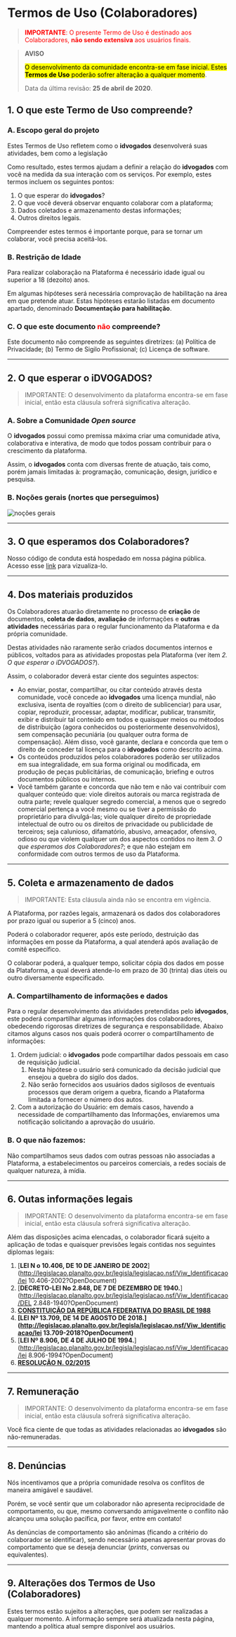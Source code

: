 # Termos de Uso (Colaboradores)



> <span style="color:red">**IMPORTANTE**: O presente Termo de Uso é destinado aos Colaboradores, **não sendo extensiva** aos usuários finais.</span>



> **AVISO**
>
> <mark>O desenvolvimento da comunidade encontra-se em fase inicial. Estes **Termos de Uso** poderão sofrer alteração a qualquer momento</mark>.
>
> Data da última revisão: **25 de abril de 2020**.



## 1. O que este Termo de Uso compreende?

### A. Escopo geral do projeto

Estes Termos de Uso refletem como o **idvogados** desenvolverá suas atividades, bem como a legislação

Como resultado, estes termos ajudam a definir a relação do **idvogados** com você na medida da sua interação com os serviços. Por exemplo, estes termos incluem os seguintes pontos:

1. O que esperar do **idvogados**?
2. O que você deverá observar enquanto colaborar com a plataforma;
3. Dados coletados e armazenamento destas informações;
4. Outros direitos legais.

Compreender estes termos é importante porque, para se tornar um colaborar, você precisa aceitá-los.

### B. Restrição de Idade

Para realizar colaboração na Plataforma é necessário idade igual ou superior a 18 (dezoito) anos. 

Em algumas hipóteses será necessária comprovação de habilitação na área em que pretende atuar. Estas hipóteses estarão listadas em documento apartado, denominado **Documentação para habilitação**.

### C. O que este documento <span style="color:red"> não </span> compreende?

Este documento não compreende as seguintes diretrizes: (a) Política de Privacidade; (b) Termo de Sigilo Profissional; (c) Licença de software.

---

## 2. O que esperar o iDVOGADOS?

> IMPORTANTE: O desenvolvimento da plataforma encontra-se em fase inicial, então esta cláusula sofrerá significativa alteração.

### A. Sobre a Comunidade _Open source_

O **idvogados** possui como premissa máxima criar uma comunidade ativa, colaborativa e interativa, de modo que todos possam contribuir para o crescimento da plataforma.

Assim, o **idvogados** conta com diversas frente de atuação, tais como, porém jamais limitadas à: programação, comunicação, design, jurídico e pesquisa.

### B. Noções gerais (nortes que perseguimos)
<img src="https://raw.githubusercontent.com/idvogados/termos-de-uso/master/01-idvogados.png" alt="noções gerais"> 

----

## 3. O que esperamos dos Colaboradores?

Nosso código de conduta está hospedado em nossa página pública. Acesso esse [link](https://www.idvogados.org/codigo-de-conduta/) para vizualiza-lo.



----

## 4. Dos materiais produzidos

Os Colaboradores atuarão diretamente no processo de **criação** de documentos, **coleta de dados**, **avaliação** de informações e **outras atividades** necessárias para o regular funcionamento da Plataforma e da própria comunidade.

Destas atividades não raramente serão criados documentos internos e públicos, voltados para as atividades propostas pela Plataforma (ver item _2. O que esperar o iDVOGADOS?_).

Assim, o colaborador deverá estar ciente dos seguintes aspectos:

* Ao enviar, postar, compartilhar, ou citar conteúdo através desta comunidade, você concede ao **idvogados** uma licença mundial, não exclusiva, isenta de royalties (com o direito de sublicenciar) para usar, copiar, reproduzir, processar, adaptar, modificar, publicar, transmitir, exibir e distribuir tal conteúdo em todos e quaisquer meios ou métodos de distribuição (agora conhecidos ou posteriormente desenvolvidos), sem compensação pecuniária (ou qualquer outra forma de compensação). Além disso, você garante, declara e concorda que tem o direito de conceder tal licença para o **idvogados** como descrito acima.
* Os conteúdos produzidos pelos colaboradores poderão ser utilizados em sua integralidade, em sua forma original ou modificada, em produção de peças publicitárias, de comunicação, briefing e outros documentos públicos ou internos.
* Você também garante e concorda que não tem e não vai contribuir com qualquer conteúdo que: viole direitos autorais ou marca registrada de outra parte; revele qualquer segredo comercial, a menos que o segredo comercial pertença a você mesmo ou se tiver a permissão do proprietário para divulgá-las; viole qualquer direito de propriedade intelectual de outro ou os direitos de privacidade ou publicidade de terceiros; seja calunioso, difamatório, abusivo, ameaçador, ofensivo, odioso ou que violem qualquer um dos aspectos contidos no item _3. O que esperamos dos Colaboradores?_; e que não estejam em conformidade com outros termos de uso da Plataforma.

---

## 5. Coleta e armazenamento de dados

> IMPORTANTE: Esta cláusula ainda não se encontra em vigência.

A Plataforma, por razões legais, armazenará os dados dos colaboradores por prazo igual ou superior a 5 (cinco) anos.

Poderá o colaborador requerer, após este período, destruição das informações em posse da Plataforma, a qual atenderá após avaliação de comitê específico.

O colaborar poderá, a qualquer tempo, solicitar cópia dos dados em posse da Plataforma, a qual deverá atende-lo em prazo de 30 (trinta) dias úteis ou outro diversamente especificado.

### A. Compartilhamento de informações e dados

Para o regular desenvolvimento das atividades pretendidas pelo **idvogados**, este poderá compartilhar algumas informações dos colaboradores, obedecendo rigorosas diretrizes de segurança e responsabilidade. Abaixo citamos alguns casos nos quais poderá ocorrer o compartilhamento de informações:

1. Ordem judicial: o **idvogados** pode compartilhar dados pessoais em caso de requisição judicial.
   1. Nesta hipótese o usuário será comunicado da decisão judicial que ensejou a quebra do sigilo dos dados.
   2. Não serão fornecidos aos usuários dados sigilosos de eventuais processos que deram origem a quebra, ficando a Plataforma limitada a fornecer o número dos autos.
2. Com a autorização do Usuário: em demais casos, havendo a necessidade de compartilhamento das Informações, enviaremos uma notificação solicitando a aprovação do usuário.

### B. O que não fazemos:

Não compartilhamos seus dados com outras pessoas não associadas a Plataforma, a estabelecimentos ou parceiros comerciais, a redes sociais de qualquer natureza, à mídia.

---

## 6. Outas informações legais

> IMPORTANTE: O desenvolvimento da plataforma encontra-se em fase inicial, então esta cláusula sofrerá significativa alteração.

Além das disposições acima elencadas, o colaborador ficará sujeito a aplicação de todas e quaisquer previsões legais contidas nos seguintes diplomas legais:

1. [**LEI N o 10.406, DE 10 DE JANEIRO DE 2002**](http://legislacao.planalto.gov.br/legisla/legislacao.nsf/Viw_Identificacao/lei 10.406-2002?OpenDocument)
2. [**DECRETO-LEI No 2.848, DE 7 DE DEZEMBRO DE 1940.**](http://legislacao.planalto.gov.br/legisla/legislacao.nsf/Viw_Identificacao/DEL 2.848-1940?OpenDocument)
3. [**CONSTITUIÇÃO DA REPÚBLICA FEDERATIVA DO BRASIL DE 1988**](https://legislacao.planalto.gov.br/legisla/legislacao.nsf/viwTodos/509f2321d97cd2d203256b280052245a?OpenDocument&Highlight=1,constituição&AutoFramed)
4. **[LEI Nº 13.709, DE 14 DE AGOSTO DE 2018.](http://legislacao.planalto.gov.br/legisla/legislacao.nsf/Viw_Identificacao/lei 13.709-2018?OpenDocument)**
5. [**LEI Nº 8.906, DE 4 DE JULHO DE 1994.**](http://legislacao.planalto.gov.br/legisla/legislacao.nsf/Viw_Identificacao/lei 8.906-1994?OpenDocument)
6. [**RESOLUÇÃO N. 02/2015**](https://www.oab.org.br/arquivos/resolucao-n-022015-ced-2030601765.pdf)

----

## 7. Remuneração

> IMPORTANTE: O desenvolvimento da plataforma encontra-se em fase inicial, então esta cláusula sofrerá significativa alteração.

Você fica ciente de que todas as atividades relacionadas ao **idvogados** são não-remuneradas.

---

## 8. Denúncias

Nós incentivamos que a própria comunidade resolva os conflitos de maneira amigável e saudável. 

Porém, se você sentir que um colaborador não apresenta reciprocidade de comportamento, ou que, mesmo conversando amigavelmente o conflito não alcançou uma solução pacífica, por favor, entre em contato!

As denúncias de comportamento são anônimas (ficando a critério do colaborador se identificar), sendo necessário apenas apresentar provas do comportamento que se deseja denunciar (_prints_, conversas ou equivalentes).

---

## 9. Alterações dos Termos de Uso (Colaboradores)

Estes termos estão sujeitos a alterações, que podem ser realizadas a qualquer momento. A informação sempre será atualizada nesta página, mantendo a política atual sempre disponível aos usuários.
